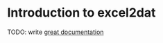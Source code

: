 # Introduction to excel2dat

TODO: write [great documentation](http://jacobian.org/writing/what-to-write/)
